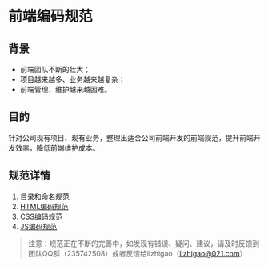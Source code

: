 # 前端编码规范

## 背景

* 前端团队不断的壮大；
* 项目越来越多、业务越来越复杂；
* 前端管理、维护越来越困难。

## 目的

针对公司现有项目、现有业务，整理出适合公司前端开发的前端规范，提升前端开发效率，降低前端维护成本。

## 规范详情

1. [目录和命名规范](./dir.md)
2. [HTML编码规范](./html.md)
3. [CSS编码规范](./css.md)
4. [JS编码规范](./js.md)

> 注意：规范正在不断的完善中，如发现有错误、疑问、建议，请及时反馈到团队QQ群（235742508）或者反馈给lizhigao（lizhigao@021.com）
